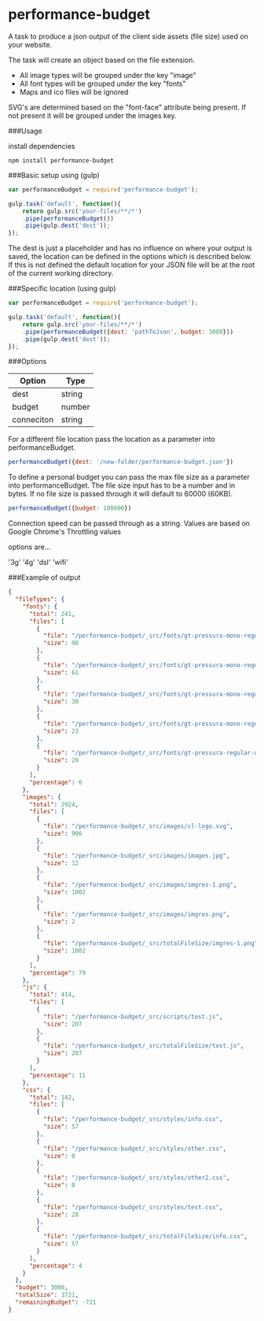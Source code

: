 # performance-budget

A task to produce a json output of the client side assets (file size) used on your website.

The task will create an object based on the file extension.

* All image types will be grouped under the key "image"
* All font types will be grouped under the key "fonts"
* Maps and ico files will be ignored

SVG's are determined based on the "font-face" attribute being present. If not present it will be grouped under the images key.

###Usage

install dependencies

```
npm install performance-budget
```

###Basic setup using (gulp)

```javascript
var performanceBudget = require('performance-budget');

gulp.task('default', function(){
	return gulp.src('your-files/**/*')
    .pipe(performanceBudget())
    .pipe(gulp.dest('dest'));
});
```

The dest is just a placeholder and has no influence on where your output is saved, the location can be defined in the options which is described below. If this is not defined the default location for your JSON file will be at the root of the current working directory.

###Specific location (using gulp)

```javascript
var performanceBudget = require('performance-budget');

gulp.task('default', function(){
	return gulp.src('your-files/**/*')
    .pipe(performanceBudget({dest: 'pathToJson', budget: 3000}))
    .pipe(gulp.dest('dest'));
});
```

###Options

|Option      |Type     |
|------------|---------|
|dest        |string   |
|budget      |number   |
|conneciton  |string   |

For a different file location pass the location as a parameter into performanceBudget.

```javascript
performanceBudget({dest: '/new-folder/performance-budget.json'})
```

To define a personal budget you can pass the max file size as a parameter into performanceBudget.
The file size input has to be a number and in bytes. If no file size is passed through it will
default to 60000 (60KB).

```javascript
performanceBudget({budget: 100000})

```

Connection speed can be passed through as a string. Values are based on Google Chrome's Throttling values

options are...

'3g'
'4g'
'dsl'
'wifi'

###Example of output

```json
{
  "fileTypes": {
    "fonts": {
      "total": 241,
      "files": [
        {
          "file": "/performance-budget/_src/fonts/gt-pressura-mono-regular-webfont.svg",
          "size": 98
        },
        {
          "file": "/performance-budget/_src/fonts/gt-pressura-mono-regular-webfont.ttf",
          "size": 61
        },
        {
          "file": "/performance-budget/_src/fonts/gt-pressura-mono-regular-webfont.woff",
          "size": 30
        },
        {
          "file": "/performance-budget/_src/fonts/gt-pressura-mono-regular-webfont.woff2",
          "size": 23
        },
        {
          "file": "/performance-budget/_src/fonts/gt-pressura-regular-webfont.eot",
          "size": 29
        }
      ],
      "percentage": 6
    },
    "images": {
      "total": 2924,
      "files": [
        {
          "file": "/performance-budget/_src/images/cl-logo.svg",
          "size": 906
        },
        {
          "file": "/performance-budget/_src/images/images.jpg",
          "size": 12
        },
        {
          "file": "/performance-budget/_src/images/imgres-1.png",
          "size": 1002
        },
        {
          "file": "/performance-budget/_src/images/imgres.png",
          "size": 2
        },
        {
          "file": "/performance-budget/_src/totalFileSize/imgres-1.png",
          "size": 1002
        }
      ],
      "percentage": 79
    },
    "js": {
      "total": 414,
      "files": [
        {
          "file": "/performance-budget/_src/scripts/test.js",
          "size": 207
        },
        {
          "file": "/performance-budget/_src/totalFileSize/test.js",
          "size": 207
        }
      ],
      "percentage": 11
    },
    "css": {
      "total": 142,
      "files": [
        {
          "file": "/performance-budget/_src/styles/info.css",
          "size": 57
        },
        {
          "file": "/performance-budget/_src/styles/other.css",
          "size": 0
        },
        {
          "file": "/performance-budget/_src/styles/other2.css",
          "size": 0
        },
        {
          "file": "/performance-budget/_src/styles/test.css",
          "size": 28
        },
        {
          "file": "/performance-budget/_src/totalFileSize/info.css",
          "size": 57
        }
      ],
      "percentage": 4
    }
  },
  "budget": 3000,
  "totalSize": 3721,
  "remainingBudget": -721
}
```
